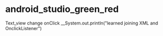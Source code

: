 # android_studio_green_red
Text_view change onClick
__System.out.println("learned joining XML and OnclickListener")
